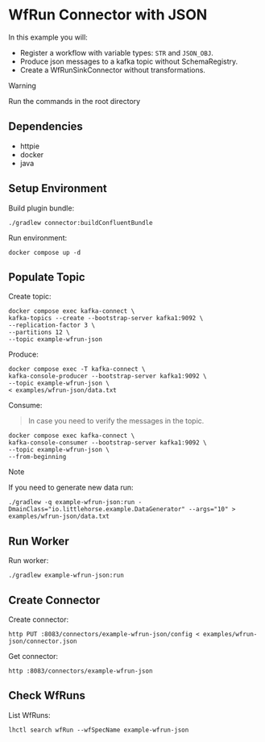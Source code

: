 # WfRun Connector with JSON

In this example you will:

- Register a workflow with variable types: `STR` and `JSON_OBJ`.
- Produce json messages to a kafka topic without SchemaRegistry.
- Create a WfRunSinkConnector without transformations.

> [!WARNING]
> Run the commands in the root directory

## Dependencies

- httpie
- docker
- java

## Setup Environment

Build plugin bundle:

```shell
./gradlew connector:buildConfluentBundle
```

Run environment:

```shell
docker compose up -d
```

## Populate Topic

Create topic:

```shell
docker compose exec kafka-connect \
kafka-topics --create --bootstrap-server kafka1:9092 \
--replication-factor 3 \
--partitions 12 \
--topic example-wfrun-json
```

Produce:

```shell
docker compose exec -T kafka-connect \
kafka-console-producer --bootstrap-server kafka1:9092 \
--topic example-wfrun-json \
< examples/wfrun-json/data.txt
```

Consume:

> In case you need to verify the messages in the topic.

```shell
docker compose exec kafka-connect \
kafka-console-consumer --bootstrap-server kafka1:9092 \
--topic example-wfrun-json \
--from-beginning
```

> [!NOTE]
> If you need to generate new data run:

```shell
./gradlew -q example-wfrun-json:run -DmainClass="io.littlehorse.example.DataGenerator" --args="10" > examples/wfrun-json/data.txt
```

## Run Worker

Run worker:

```shell
./gradlew example-wfrun-json:run
```

## Create Connector

Create connector:

```shell
http PUT :8083/connectors/example-wfrun-json/config < examples/wfrun-json/connector.json
```

Get connector:

```shell
http :8083/connectors/example-wfrun-json
```

## Check WfRuns

List WfRuns:

```shell
lhctl search wfRun --wfSpecName example-wfrun-json
```
